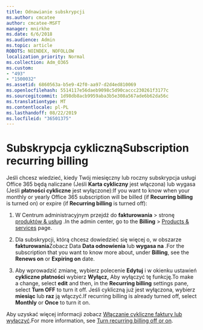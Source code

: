 ```yaml
---
title: Odnawianie subskrypcji
ms.author: cmcatee
author: cmcatee-MSFT
manager: mnirkhe
ms.date: 6/6/2018
ms.audience: Admin
ms.topic: article
ROBOTS: NOINDEX, NOFOLLOW
localization_priority: Normal
ms.collection: Adm_O365
ms.custom:
- "493"
- "1500032"
ms.assetid: 6860563a-b5e9-42f0-aa97-d2d4ed810069
ms.openlocfilehash: 5514117e56daeb9098c5d90caccc230261f3177c
ms.sourcegitcommit: 1d98db8acb9959aba3b5e308a567ade6b62da56c
ms.translationtype: MT
ms.contentlocale: pl-PL
ms.lasthandoff: 08/22/2019
ms.locfileid: "36501375"
---
```

# <a name="subscription-recurring-billing"></a><span data-ttu-id="80b88-102">Subskrypcja cykliczną</span><span class="sxs-lookup"><span data-stu-id="80b88-102">Subscription recurring billing</span></span>

<span data-ttu-id="80b88-103">Jeśli chcesz wiedzieć, kiedy Twój miesięczny lub roczny subskrypcja usługi Office 365 będą naliczane (Jeśli **Karta cykliczny** jest włączona) lub wygasa (Jeśli **płatności cykliczne** jest wyłączone):</span><span class="sxs-lookup"><span data-stu-id="80b88-103">If you want to know when your monthly or yearly Office 365 subscription will be billed (if **Recurring billing** is turned on) or expire (if **Recurring billing** is turned off):</span></span>
  
1. <span data-ttu-id="80b88-104">W Centrum administracyjnym przejdź do **fakturowania** \> stronę [produktów & usług](https://go.microsoft.com/fwlink/p/?linkid=842054) .</span><span class="sxs-lookup"><span data-stu-id="80b88-104">In the admin center, go to the **Billing** \> [Products & services](https://go.microsoft.com/fwlink/p/?linkid=842054) page.</span></span>

2. <span data-ttu-id="80b88-105">Dla subskrypcji, którą chcesz dowiedzieć się więcej o, w obszarze **fakturowania**Zobacz Data **Data odnowienia** lub **wygasa na** .</span><span class="sxs-lookup"><span data-stu-id="80b88-105">For the subscription that you want to know more about, under **Billing**, see the **Renews on** or **Expiring on** date.</span></span>

4. <span data-ttu-id="80b88-106">Aby wprowadzić zmianę, wybierz polecenie **Edytuj** i w okienku ustawień **cykliczne płatności** wybierz **Wyłącz,** Aby wyłączyć tę funkcję.</span><span class="sxs-lookup"><span data-stu-id="80b88-106">To make a change, select **edit** and then, in the **Recurring billing** settings pane, select **Turn OFF** to turn it off.</span></span> <span data-ttu-id="80b88-107">Jeśli cykliczną już jest wyłączona, wybierz **miesiąc** lub **raz** ją włączyć.</span><span class="sxs-lookup"><span data-stu-id="80b88-107">If recurring billing is already turned off, select **Monthly** or **Once** to turn it on.</span></span>

<span data-ttu-id="80b88-108">Aby uzyskać więcej informacji zobacz [Włączanie cykliczne faktury lub wyłączyć](https://docs.microsoft.com/office365/admin/subscriptions-and-billing/renew-your-subscription).</span><span class="sxs-lookup"><span data-stu-id="80b88-108">For more information, see [Turn recurring billing off or on](https://docs.microsoft.com/office365/admin/subscriptions-and-billing/renew-your-subscription).</span></span>